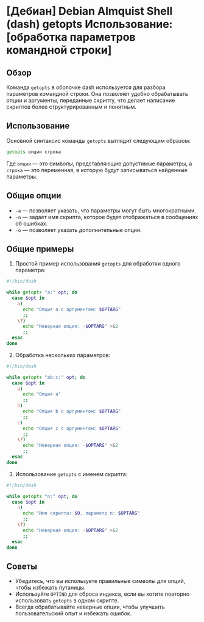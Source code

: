 # [Дебиан] Debian Almquist Shell (dash) getopts Использование: [обработка параметров командной строки]

## Обзор
Команда `getopts` в оболочке dash используется для разбора параметров командной строки. Она позволяет удобно обрабатывать опции и аргументы, переданные скрипту, что делает написание скриптов более структурированным и понятным.

## Использование
Основной синтаксис команды `getopts` выглядит следующим образом:

```sh
getopts опции строка
```

Где `опции` — это символы, представляющие допустимые параметры, а `строка` — это переменная, в которую будут записываться найденные параметры.

## Общие опции
- `-a` — позволяет указать, что параметры могут быть многократными.
- `-n` — задает имя скрипта, которое будет отображаться в сообщениях об ошибках.
- `-o` — позволяет указать дополнительные опции.

## Общие примеры

1. Простой пример использования `getopts` для обработки одного параметра:

```sh
#!/bin/dash

while getopts "a:" opt; do
  case $opt in
    a)
      echo "Опция a с аргументом: $OPTARG"
      ;;
    \?)
      echo "Неверная опция: -$OPTARG" >&2
      ;;
  esac
done
```

2. Обработка нескольких параметров:

```sh
#!/bin/dash

while getopts "ab:c:" opt; do
  case $opt in
    a)
      echo "Опция a"
      ;;
    b)
      echo "Опция b с аргументом: $OPTARG"
      ;;
    c)
      echo "Опция c с аргументом: $OPTARG"
      ;;
    \?)
      echo "Неверная опция: -$OPTARG" >&2
      ;;
  esac
done
```

3. Использование `getopts` с именем скрипта:

```sh
#!/bin/dash

while getopts "n:" opt; do
  case $opt in
    n)
      echo "Имя скрипта: $0, параметр n: $OPTARG"
      ;;
    \?)
      echo "Неверная опция: -$OPTARG" >&2
      ;;
  esac
done
```

## Советы
- Убедитесь, что вы используете правильные символы для опций, чтобы избежать путаницы.
- Используйте `OPTIND` для сброса индекса, если вы хотите повторно использовать `getopts` в одном скрипте.
- Всегда обрабатывайте неверные опции, чтобы улучшить пользовательский опыт и избежать ошибок.